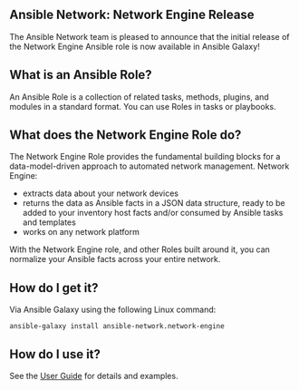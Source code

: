 Ansible Network: Network Engine Release
----------------------------------------

The Ansible Network team is pleased to announce that the initial release of the Network Engine Ansible role is now available in Ansible Galaxy!

What is an Ansible Role?
----------------------------------
An Ansible Role is a collection of related tasks, methods, plugins, and modules in a standard format. You can use Roles in tasks or playbooks.

What does the Network Engine Role do?
----------------------------------
The Network Engine Role provides the fundamental building blocks for a data-model-driven approach to automated network management. Network Engine:

 - extracts data about your network devices
 - returns the data as Ansible facts in a JSON data structure, ready to be added to your inventory host facts and/or consumed by Ansible tasks and templates
 - works on any network platform

With the Network Engine role, and other Roles built around it, you can normalize your Ansible facts across your entire network.

How do I get it?
----------------------------------
Via Ansible Galaxy using the following Linux command:

`ansible-galaxy install ansible-network.network-engine`

How do I use it?
----------------------------------
See the [User Guide](https://github.com/ansible-network/network-engine/blob/devel/docs/user_guide/README.md) for details and examples.

